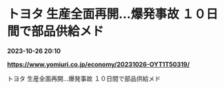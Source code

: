# トヨタ 生産全面再開…爆発事故 １０日間で部品供給メド

**2023-10-26 20:10**

**https://www.yomiuri.co.jp/economy/20231026-OYT1T50319/**

トヨタ 生産全面再開…爆発事故 １０日間で部品供給メド